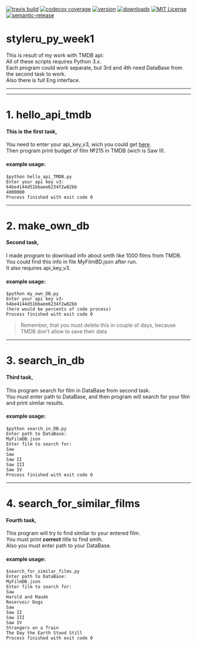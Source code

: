 [![travis build](https://img.shields.io/travis/Stark-Mountain/meetup-facebook-bot.svg?style=flat-square)](https://travis-ci.org/Stark-Mountain/meetup-facebook-bot)
[![codecov coverage](https://img.shields.io/codecov/c/github/Stark-Mountain/meetup-facebook-bot.svg?style=flat-square)](https://codecov.io/github/Stark-Mountain/meetup-facebook-bot)
[![version](https://img.shields.io/npm/v/meetup-facebook-bot.svg?style=flat-square)](http://npm.im/meetup-facebook-bot)
[![downloads](https://img.shields.io/npm/dm/meetup-facebook-bot.svg?style=flat-square)](http://npm-stat.com/charts.html?package=meetup-facebook-bot&from=2015-08-01)
[![MIT License](https://img.shields.io/npm/l/meetup-facebook-bot.svg?style=flat-square)](http://opensource.org/licenses/MIT)
[![semantic-release](https://img.shields.io/badge/%20%20%F0%9F%93%A6%F0%9F%9A%80-semantic--release-e10079.svg?style=flat-square)](https://github.com/semantic-release/semantic-release) 
    




# styleru_py_week1
This is result of my work with TMDB api:  
All of these scripts requires Python 3.x.  
Each program could work separate, but 3rd and 4th need DataBase from the second task to work.  
Also there is full Eng interface.  
***

***
# 1. hello_api_tmdb #
#### This is the first task,  
You need to enter your api_key_v3, wich you could get [here](https://www.themoviedb.org/).  
Then program print budget of film №215 in TMDB (wich is Saw II).    
#### example usage:
    $python hello_api_TMDB.py  
    Enter your api key v3:  
    64be4144d51bbaee6234f2w82bb  
    4000000  
    Process finished with exit code 0  
  
***
# 2. make_own_db #
#### Second task,
I made program to download info about smth like 1000 films from TMDB.  
You could find this info in file MyFilmBD.json after run.  
It also requires api_key_v3.  
#### example usage:  
    $python my_own_DB.py  
    Enter your api key v3:  
    64be4144d51bbaee6234f2w82bb  
    (here would be percents of code process)  
    Process finished with exit code 0  
  > Remember, that you must delete this in couple of days, because TMDB don't allow to save their data      
  
***
# 3. search_in_db #
#### Third task,
This program search for film in DataBase from second task.  
You must enter path to DataBase, and then program will search for your film and print similar results.  
#### example usage:  
    $python search_in_DB.py  
    Enter path to DataBase:  
    MyFilmDB.json  
    Enter film to search for:  
    Saw  
    Saw  
    Saw II  
    Saw III  
    Saw IV  
    Process finished with exit code 0  
  ***
# 4. search_for_similar_films #
#### Fourth task,
This program will try to find similar to your entered film.  
You must print **correct** title to find smth.  
Also you must enter path to your DataBase.  
#### example usage:  
    $search_for_similar_films.py  
    Enter path to DataBase:  
    MyFilmDB.json  
    Enter film to search for:  
    Saw   
    Harold and Maude  
    Reservoir Dogs  
    Saw  
    Saw II  
    Saw III  
    Saw IV  
    Strangers on a Train  
    The Day the Earth Stood Still   
    Process finished with exit code 0  
